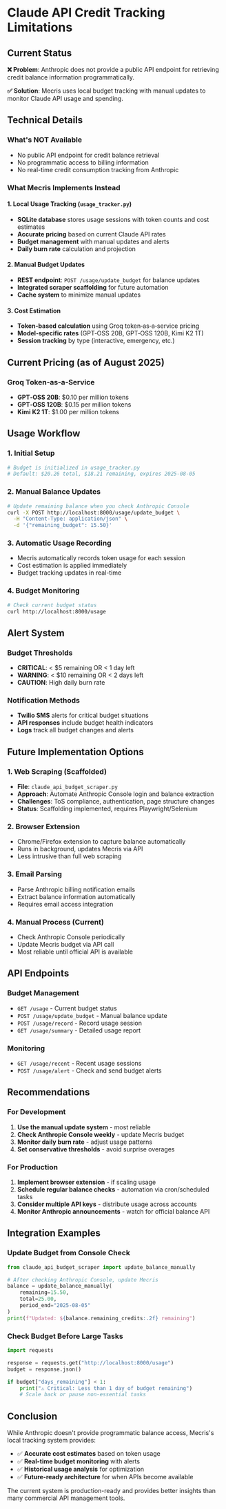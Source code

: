 # Claude API Credit Tracking Limitations

## Current Status

**❌ Problem**: Anthropic does not provide a public API endpoint for retrieving credit balance information programmatically.

**✅ Solution**: Mecris uses local budget tracking with manual updates to monitor Claude API usage and spending.

## Technical Details

### What's NOT Available
- No public API endpoint for credit balance retrieval
- No programmatic access to billing information
- No real-time credit consumption tracking from Anthropic

### What Mecris Implements Instead

#### 1. Local Usage Tracking (`usage_tracker.py`)
- **SQLite database** stores usage sessions with token counts and cost estimates
- **Accurate pricing** based on current Claude API rates
- **Budget management** with manual updates and alerts
- **Daily burn rate** calculation and projection

#### 2. Manual Budget Updates
- **REST endpoint**: `POST /usage/update_budget` for balance updates
- **Integrated scraper scaffolding** for future automation
- **Cache system** to minimize manual updates

#### 3. Cost Estimation
- **Token-based calculation** using Groq token‑as‑a‑service pricing
- **Model-specific rates** (GPT‑OSS 20B, GPT‑OSS 120B, Kimi K2 1T)
- **Session tracking** by type (interactive, emergency, etc.)

## Current Pricing (as of August 2025)

### Groq Token‑as‑a‑Service

- **GPT‑OSS 20B**: $0.10 per million tokens
- **GPT‑OSS 120B**: $0.15 per million tokens
- **Kimi K2 1T**: $1.00 per million tokens

## Usage Workflow

### 1. Initial Setup
```bash
# Budget is initialized in usage_tracker.py
# Default: $20.26 total, $18.21 remaining, expires 2025-08-05
```

### 2. Manual Balance Updates
```bash
# Update remaining balance when you check Anthropic Console
curl -X POST http://localhost:8000/usage/update_budget \
  -H "Content-Type: application/json" \
  -d '{"remaining_budget": 15.50}'
```

### 3. Automatic Usage Recording
- Mecris automatically records token usage for each session
- Cost estimation is applied immediately
- Budget tracking updates in real-time

### 4. Budget Monitoring
```bash
# Check current budget status
curl http://localhost:8000/usage
```

## Alert System

### Budget Thresholds
- **CRITICAL**: < $5 remaining OR < 1 day left
- **WARNING**: < $10 remaining OR < 2 days left
- **CAUTION**: High daily burn rate

### Notification Methods
- **Twilio SMS** alerts for critical budget situations
- **API responses** include budget health indicators
- **Logs** track all budget changes and alerts

## Future Implementation Options

### 1. Web Scraping (Scaffolded)
- **File**: `claude_api_budget_scraper.py` 
- **Approach**: Automate Anthropic Console login and balance extraction
- **Challenges**: ToS compliance, authentication, page structure changes
- **Status**: Scaffolding implemented, requires Playwright/Selenium

### 2. Browser Extension
- Chrome/Firefox extension to capture balance automatically
- Runs in background, updates Mecris via API
- Less intrusive than full web scraping

### 3. Email Parsing
- Parse Anthropic billing notification emails
- Extract balance information automatically
- Requires email access integration

### 4. Manual Process (Current)
- Check Anthropic Console periodically
- Update Mecris budget via API call
- Most reliable until official API is available

## API Endpoints

### Budget Management
- `GET /usage` - Current budget status
- `POST /usage/update_budget` - Manual balance update
- `POST /usage/record` - Record usage session
- `GET /usage/summary` - Detailed usage report

### Monitoring
- `GET /usage/recent` - Recent usage sessions
- `POST /usage/alert` - Check and send budget alerts

## Recommendations

### For Development
1. **Use the manual update system** - most reliable
2. **Check Anthropic Console weekly** - update Mecris budget
3. **Monitor daily burn rate** - adjust usage patterns
4. **Set conservative thresholds** - avoid surprise overages

### For Production
1. **Implement browser extension** - if scaling usage
2. **Schedule regular balance checks** - automation via cron/scheduled tasks
3. **Consider multiple API keys** - distribute usage across accounts
4. **Monitor Anthropic announcements** - watch for official balance API

## Integration Examples

### Update Budget from Console Check
```python
from claude_api_budget_scraper import update_balance_manually

# After checking Anthropic Console, update Mecris
balance = update_balance_manually(
    remaining=15.50,
    total=25.00,
    period_end="2025-08-05"
)
print(f"Updated: ${balance.remaining_credits:.2f} remaining")
```

### Check Budget Before Large Tasks
```python
import requests

response = requests.get("http://localhost:8000/usage")
budget = response.json()

if budget["days_remaining"] < 1:
    print("⚠️ Critical: Less than 1 day of budget remaining")
    # Scale back or pause non-essential tasks
```

## Conclusion

While Anthropic doesn't provide programmatic balance access, Mecris's local tracking system provides:

- ✅ **Accurate cost estimates** based on token usage
- ✅ **Real-time budget monitoring** with alerts
- ✅ **Historical usage analysis** for optimization
- ✅ **Future-ready architecture** for when APIs become available

The current system is production-ready and provides better insights than many commercial API management tools.